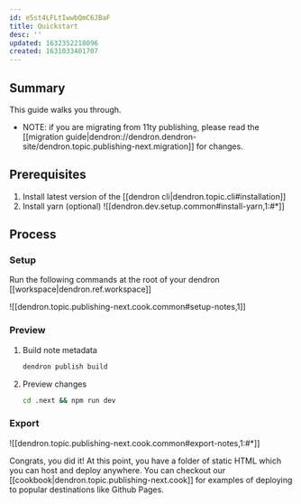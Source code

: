 ```yaml
---
id: e5st4LFLtIwwbQmC6JBaF
title: Quickstart
desc: ''
updated: 1632352218096
created: 1631033401707
---
```


## Summary 

This guide walks you through. 

- NOTE: if you are migrating from 11ty publishing, please read the [[migration guide|dendron://dendron.dendron-site/dendron.topic.publishing-next.migration]] for changes.

## Prerequisites
1. Install latest version of the [[dendron cli|dendron.topic.cli#installation]]
1. Install yarn (optional)
![[dendron.dev.setup.common#install-yarn,1:#*]]

## Process

### Setup
Run the following commands at the root of your dendron [[workspace|dendron.ref.workspace]]

![[dendron.topic.publishing-next.cook.common#setup-notes,1]]

### Preview
1. Build note metadata
    ```sh
    dendron publish build
    ```
1. Preview changes
    ```sh
    cd .next && npm run dev
    ```

### Export

![[dendron.topic.publishing-next.cook.common#export-notes,1:#*]]

Congrats, you did it! At this point, you have a folder of static HTML which you can host and deploy anywhere. You can checkout our [[cookbook|dendron.topic.publishing-next.cook]] for examples of deploying to popular destinations like Github Pages.

